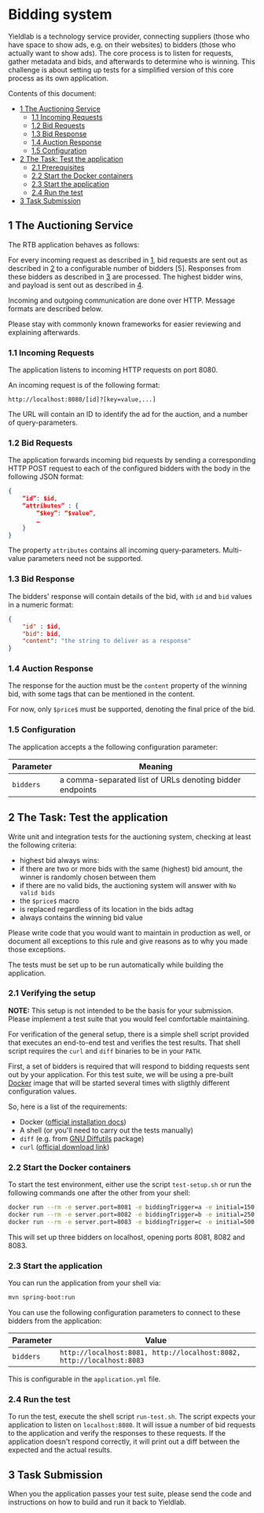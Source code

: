 Bidding system
==============

Yieldlab is a technology service provider, connecting suppliers (those who
have space to show ads, e.g. on their websites) to bidders (those who actually
want to show ads). The core process is to listen for requests, gather metadata
and bids, and afterwards to determine who is winning. This challenge is about
setting up tests for a simplified version of this core process as its own application.

Contents of this document:

- [1 The Auctioning Service](#1-the-auctioning-service)
  - [1.1 Incoming Requests](#11-incoming-requests)
  - [1.2 Bid Requests](#12-bid-requests)
  - [1.3 Bid Response](#13-bid-response)
  - [1.4 Auction Response](#14-auction-response)
  - [1.5 Configuration](#15-configuration)
- [2 The Task: Test the application](#3-the-task-test-the-application)
  - [2.1 Prerequisites](#31-prerequisites)
  - [2.2 Start the Docker containers](#32-start-the-docker-containers)
  - [2.3 Start the application](#33-start-the-application)
  - [2.4 Run the test](#34-run-the-test)
- [3 Task Submission](#4-task-submission)


## 1 The Auctioning Service

The RTB application behaves as follows:

For every incoming request as described in [1], bid requests are sent out as
described in [2] to a configurable number of bidders [5]. Responses from these
bidders as described in [3] are processed. The highest bidder wins, and
payload is sent out as described in [4].

Incoming and outgoing communication are done over HTTP. Message formats
are described below.


Please stay with commonly known frameworks for easier reviewing and explaining
afterwards.

[1]: #1-incoming-requests
[2]: #2-bid-requests
[3]: #3-bid-response
[4]: #4-auction-response

### 1.1 Incoming Requests

The application listens to incoming HTTP requests on port 8080.

An incoming request is of the following format:

    http://localhost:8080/[id]?[key=value,...]

The URL will contain an ID to identify the ad for the auction, and a number of
query-parameters.

### 1.2 Bid Requests

The application forwards incoming bid requests by sending a corresponding
HTTP POST request to each of the configured bidders with the body in the
following JSON format:

```json
{
	“id”: $id,
	“attributes” : {
		“$key”: “$value”,
		…
	}
}
```

The property `attributes` contains all incoming query-parameters.
Multi-value parameters need not be supported.

### 1.3 Bid Response

The bidders' response will contain details of the bid, with `id` and `bid`
values in a numeric format:

```json
{
	"id" : $id,
	"bid": bid,
	"content": "the string to deliver as a response"
}
```

### 1.4 Auction Response

The response for the auction must be the `content` property of the winning bid,
with some tags that can be mentioned in the content.

For now, only `$price$` must be supported, denoting the final price of the bid.

### 1.5 Configuration

The application accepts a the following configuration
parameter:

| Parameter | Meaning                                                  |
|-----------|----------------------------------------------------------|
| `bidders` | a comma-separated list of URLs denoting bidder endpoints |


## 2 The Task: Test the application

Write unit and integration tests for the auctioning system, checking at least the following criteria:

* highest bid always wins:
 * if there are two or more bids with the same (highest) bid amount, the winner is randomly chosen between them
 * if there are no valid bids, the auctioning system will answer with `No valid bids`
* the `$price$` macro 
 * is replaced regardless of its location in the bids adtag
 * always contains the winning bid value

Please write code that you would want to maintain in production as well, or
document all exceptions to this rule and give reasons as to why you made those
exceptions.

The tests must be set up to be run automatically while building the application.

### 2.1 Verifying the setup

**NOTE:** This setup is not intended to be the basis for your submission.
Please implement a test suite that you would feel comfortable maintaining.

For verification of the general setup, there is a simple shell script provided that
executes an end-to-end test and verifies the test results. That shell script
requires the `curl` and `diff` binaries to be in your `PATH`.

First, a set of bidders is required that will respond to bidding requests
sent out by your application. For this test suite, we will be using a
pre-built [Docker][what-is-docker] image that will be started several times
with sligthly different configuration values.

So, here is a list of the requirements:

- Docker ([official installation docs][install-docker])
- A shell (or you'll need to carry out the tests manually)
- `diff` (e.g. from [GNU Diffutils][diffutils] package)
- `curl` ([official download link][curl-dl])

[what-is-docker]: https://www.docker.com/what-docker
[install-docker]: https://docs.docker.com/engine/installation/
[diffutils]: https://www.gnu.org/software/diffutils/
[curl-dl]: https://curl.haxx.se/download.html

### 2.2 Start the Docker containers

To start the test environment, either use the script `test-setup.sh` or run the
following commands one after the other from your shell:

```sh
docker run --rm -e server.port=8081 -e biddingTrigger=a -e initial=150 -p 8081:8081 yieldlab/recruiting-test-bidder &
docker run --rm -e server.port=8082 -e biddingTrigger=b -e initial=250 -p 8082:8082 yieldlab/recruiting-test-bidder &
docker run --rm -e server.port=8083 -e biddingTrigger=c -e initial=500 -p 8083:8083 yieldlab/recruiting-test-bidder &
```

This will set up three bidders on localhost, opening ports 8081, 8082 and 8083.

### 2.3 Start the application

You can run the application from your shell via:
```sh
mvn spring-boot:run
```

You can use the following configuration parameters to connect to these bidders
from the application:

| Parameter | Value                                                                 |
|-----------|-----------------------------------------------------------------------|
| `bidders` | `http://localhost:8081, http://localhost:8082, http://localhost:8083` |

This is configurable in the `application.yml` file.

### 2.4 Run the test

To run the test, execute the shell script `run-test.sh`. The script expects
your application to listen on `localhost:8080`. It will issue a number of bid
requests to the application and verify the responses to these requests. If
the application doesn't respond correctly, it will print out a diff between
the expected and the actual results.

## 3 Task Submission

When you the application passes your test suite, please send the code and instructions on
how to build and run it back to Yieldlab.
